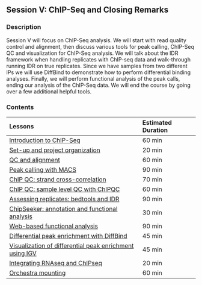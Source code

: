 ## Session V: ChIP-Seq and Closing Remarks

### Description

Session V will focus on ChIP-Seq analysis. We will start with read quality control and alignment, then discuss various tools for peak calling, ChIP-Seq QC and visualization for ChIP-Seq analysis. We will talk about the IDR framework when handling replicates with ChIP-seq data and walk-through running IDR on true replicates. Since we have samples from two different IPs we will use DiffBind to demonstrate how to perform differential binding analyses. Finally, we will perform functional analysis of the peak calls, ending our analysis of the ChIP-Seq data. We will end the course by going over a few additional helpful tools. 

 ### Contents
 
| Lessons            | Estimated Duration |
|:------------------------|:----------|
|[Introduction to ChIP-Seq](lectures/)| 60 min |
|[Set-up and project organization](lessons/01_Intro_chipseq_and_setup.html)| 20 min |
|[QC and alignment](lessons/02_QC_and_alignment.html)| 60 min |
|[Peak calling with MACS](lessons/03_peak_calling_macs.html)| 90 min |
|[ChIP QC: strand cross-correlation](https://hbctraining.github.io/In-depth-NGS-Data-Analysis-Course/sessionV/lessons/04_QC_cross_correlation.html)| 70 min |
|[ChIP QC: sample level QC with ChIPQC](https://hbctraining.github.io/In-depth-NGS-Data-Analysis-Course/sessionV/lessons/05_QC_quality_metrics.html)| 60 min |
|[Assessing replicates: bedtools and IDR](https://hbctraining.github.io/In-depth-NGS-Data-Analysis-Course/sessionV/lessons/06_handling-replicates.html)| 90 min |
|[ChipSeeker: annotation and functional analysis](https://hbctraining.github.io/In-depth-NGS-Data-Analysis-Course/sessionV/lessons/07_ChIPseeker_functional_analysis.html)| 30 min |
|[Web-based functional analysis](https://hbctraining.github.io/In-depth-NGS-Data-Analysis-Course/sessionV/lessons/08_functional_analysis.html)| 90 min |
|[Differential peak enrichment with DiffBind](https://hbctraining.github.io/In-depth-NGS-Data-Analysis-Course/sessionV/lessons/09_differential_peaks.html)| 45 min |
|[Visualization of differential peak enrichment using IGV](https://hbctraining.github.io/In-depth-NGS-Data-Analysis-Course/sessionV/lessons/10_QC_visualization.html)| 45 min |
|[Integrating RNAseq and ChIPseq]()| 20 min |
|[Orchestra mounting]()| 60 min |
